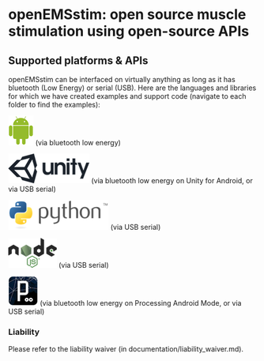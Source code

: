 # openEMSstim: open source muscle stimulation using open-source APIs

## Supported platforms & APIs

openEMSstim can be interfaced on virtually anything as long as it has bluetooth (Low Energy) or serial (USB). Here are the languages and libraries for which we have created examples and support code (navigate to each folder to find the examples):

![android](../extra/images/other-logos/android.png)
(via bluetooth low energy)

![unity](../extra/images/other-logos/unity.png)
(via bluetooth low energy on Unity for Android, or via USB serial)

![python](../extra/images/other-logos/python.png)
(via USB serial)

![nodejs](../extra/images/other-logos/node.js.png)
(via USB serial)

![processing](../extra/images/other-logos/processing.png)
(via bluetooth low energy on Processing Android Mode, or via USB serial)

### Liability

Please refer to the liability waiver (in documentation/liability_waiver.md).

